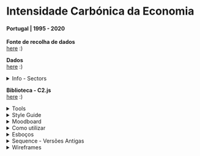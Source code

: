 <!--
**air-polution-portugal/air-![]()polution-portugal**
-->

<h1>Intensidade Carbónica da Economia</h1>

<h4> Portugal | 1995 - 2020</h4>

<!-- SUBSTITUIR CASO FAÇAMOS ALTERAÇÕES-->
<!--
<p>

O projeto Intensidade Carbónica da Economia - Portugal 1995-2020 tem como principal propósito/finalidade/objetivo criar uma visualização de dados interativa relativa à intensidade carbónica dos diversos setores de atividade económica em Portugal.

Assim, parte-se de um conjunto de dados, (disponível aqui [<ins>https://www.pordata.pt/portugal/intensidade+carbonica+da+economia+por+setor+de+atividade-3477</ins>](https://www.pordata.pt/portugal/intensidade+carbonica+da+economia+por+setor+de+atividade-3477) ) referentes ao período entre 1995 e 2020, que indica “quanto dióxido de carbono e outros gases causadores do aquecimento global são emitidos, em toneladas, por cada milhão de euros de riqueza criada.

O objetivo final desta visualização de dados é ilustrar, de forma visual, intuitiva e de fácil/rápida interpretação, de que forma é que a poluição causada por cada um destes setores foi evoluindo ao longo de 25 anos. Desta forma, é possível, ao utilizador, perceber que alguns setores extremamente poluentes em 1995 (nomeadamente o Setor Energético e  o de Captação, Tratamento e Distribuição de Água) são atualmente mais amigos do ambiente (eco-friendly); embora, em 2020 o setor mais poluente seja ainda o de Captação, Tratamento e Distribuição de Água. Através da identificação dos setores mais poluentes, o público/utilizador pode perceber onde/sobre que setores devem ser tomadas medidas com vista a reduzir a pegada ecológica.

A visualização dos dados é construída para um ano de cada vez (anualmente?), dependendo da interação do utilizador, é então apresentado um conjunto de partículas (representadas por uma forma esférica/circular, com linhas que nascem do seu centro), cada uma representativa de um determinado setor de atividade económica. O tamanho da partícula é exponencialmente proporcional ao respetivo valor da intensidade carbónica do seu setor - quanto maior for a partícula, mais poluente é o setor.

Em adição, o utilizador tem a oportunidade de selecionar cada partícula para obter informações mais pormenorizada sobre esse setor (como a percentagem de gases causadores do aquecimento global emitidos relativamente ao total anual). 

Esta visualização de dados, integralmente desenvolvida em P5.js (JavaScript), é ainda um work in progress, tratando-se de uma nova forma de interpretar e representar os dados originais, fazendo uso da tecnologia para os recodificar numa componente visual e interativa e intuitiva, de muito mais fácil leitura para o ser humano.

</p>

-->

<!--<details><summary> Imagens - Interação </summary>

![](anexos_relatorio/Interação_1.png)

![](anexos_relatorio/Interação_2.png)

</details>-->

**Fonte de recolha de dados**
<br>[here](https://www.pordata.pt/portugal/intensidade+carbonica+da+economia+por+setor+de+atividade-3477) :)
<br>

**Dados**
<br>[here](https://github.com/air-polution-portugal/air-polution-portugal.github.io/blob/main/00-Dados.csv) :)

<details><summary> Info - Sectors </summary>
<br>

[( 0 ) Primary Sector](https://eportugal.gov.pt/categorias-de-actividade/agrc-anml-flrst-pesca)
<br>
[( 1 ) Extractive Industries](https://eportugal.gov.pt/categorias-de-actividade/extrativas)
<br>
[( 2 ) Manufacturing](https://eportugal.gov.pt/categorias-de-actividade/transformadoras)
<br>
[( 3 ) Energy](https://eportugal.gov.pt/categorias-de-actividade/elet-gas-vap-quen-frio)
<br>
[( 4 ) Water Capture, Treatment and Distribution](https://www.gee.gov.pt/pt/lista-publicacoes/estatisticas-setoriais/e-captacao-tratamento-e-distribuicao-de-agua-saneamento-gestao-de-residuos-e-despoluicao/36-captacao-tratamento-e-distribuicao-de-agua)
<br>
[( 5 ) Construction](https://eportugal.gov.pt/categorias-de-actividade/construcao)
<br>
[( 6 ) Tertiary Sector](https://eportugal.gov.pt/categorias-de-actividade/grossis-retalho-repar-auto-moto)
<br>
[( 7 ) Transport and Storage](https://eportugal.gov.pt/categorias-de-actividade/transporte-armazenam)
<br>
[( 8 ) Housing and Catering](https://eportugal.gov.pt/categorias-de-actividade/alojam-restaur)
<br>
[( 9 ) Information and Communication](https://eportugal.gov.pt/categorias-de-actividade/inform-comunic)
<br>
[( 10 ) Financial and Insurance Activities](https://eportugal.gov.pt/categorias-de-actividade/financeiro)
<br>
[( 11 ) Real Estate Activities](https://eportugal.gov.pt/categorias-de-actividade/imobiliario)
<br>
[( 12 ) Consulting, Scientific, Technical](https://eportugal.gov.pt/categorias-de-actividade/consult-cient-tecnic-similar)
<br>
[( 13 ) Administrative and Support Service Activities](https://eportugal.gov.pt/categorias-de-actividade/admin-apoio)
<br>
[( 14 ) Public Administration](https://dados.gov.pt/pt/datasets/administracao-publica-e-defesa-seguranca-social-obrigatoria/)
<br>
[( 15 ) Education](https://eportugal.gov.pt/categorias-de-actividade/educacao)
<br>
[( 16 ) Human Health Activities and Social Support](https://eportugal.gov.pt/categorias-de-actividade/saude-apoiosocial)
<br>
[( 17 ) Arts, Entertainment, Sports](https://eportugal.gov.pt/categorias-de-actividade/arte-desp-recreacao)
<br>
[( 18 ) Other Services](https://eportugal.gov.pt/categorias-de-actividade/outros-servpessoais)
<br>

</details>

**Biblioteca - C2.js**
<br>[here](https://c2js.org/) :)
<br>

<details><summary> Tools </summary>
<br>

<p>Microsoft Excel: Tabela de dados</p>
<p>Papel e Papis: Esboços e Wireframes</p>
<p>Figma: Desenvolvimento de protótipo high fidelity </p>
<p>P5js: Elaboração do projeto interativo </p>
<p>[Library - C2.js](https://c2js.org/)</p>

<br>
</details>

<details><summary>Style Guide</summary>

<br>

![](anexos_relatorio/style_guide.jpg)

<br>

![](anexos_relatorio/cores.jpg)

<br>
</details>

<details><summary>Moodboard</summary>

<br>

![](anexos_relatorio/moodboard.jpg)
<br>
</details>

<details><summary>Como utilizar</summary>

![](anexos_relatorio/como_utilizar_1.jpg)

<br>

![](anexos_relatorio/como_utilizar_2.jpg)

<br>

![](anexos_relatorio/como_utilizar_3.jpg)

<br>

![](anexos_relatorio/como_utilizar_4.jpg)

<br>

![](anexos_relatorio/como_utilizar_5.jpg)

<br>

</details>

<details><summary>Esboços</summary>

![](anexos_relatorio/WireFrame_1.jpg)

![](anexos_relatorio/WireFrame_2.jpg)

![](anexos_relatorio/WireFrame_3.jpg)
</details>

<details><summary>Sequence - Versões Antigas</summary>

<br>

![](anexos_relatorio/sequencia.gif)

<br>

</details>

<details><summary>Wireframes</summary>

![](anexos_relatorio/WireFrame_Figma_1.jpg)
![](anexos_relatorio/WireFrame_Figma_2.jpg)
![](anexos_relatorio/WireFrame_Figma_3.jpg)
![](anexos_relatorio/WireFrame_Figma_4.jpg)
![](anexos_relatorio/WireFrame_Figma_5.jpg)
</details>

<!--<details><summary>To do List (para um futuro próximo) </summary>

- [x] Particles - Formato & Cores

- [x] Manter o MouseIsPressed (selecionar) nas Particles

- [x] Pop-up - Legenda de Compração

- [x] Slider
    - [x] Legenda

- [ ] Tornar Responsive
     - [ ] Mobile Layout
     - [x] Particles Spawn

- [ ]  Escrever Textos
     - [x] Título Projeto
     - [ ] Texto Intro
     - [ ] Textos Setores
     - [x] Alterar Nomes Setores

- [x] Botões

</details>

<details><summary> To do List  (para um futuro não tão próximo :) )</summary>

- [x] Tornar Responsive (Cont.)
    - [x] TextBoxes
    - [x] Organizar Particles - Point vs Line
  
- [x] Scene Intro - Particles

- [ ] PT vs EN (2 Versões?)

- [ ] Slider
    - [x] Interação Pointer
    - [ ] Interação on MouseRelleased

</details>-->
<!--<details><summary>Referências</summary>
**

<details><summary> References </summary>
<br>

\- FRAGAPANE, Federica & PIACENTINI, Alex. (2020). Hearts and minds. Behance. [<ins>https://www.behance.net/gallery/99331127/Key-WorkersMigrants-contributionto-COVID-19-response</ins>](https://www.behance.net/gallery/99331127/Key-WorkersMigrants-contributionto-COVID-19-response)

<br>

- FRAGAPANE, Federica & PIACENTINI, Alex. (2021). Coding Challenge #123.1: Polar Perlin Noise Loops. Behance. [<ins>https://www.behance.net/gallery/133409063/Hearts-and-minds</ins>](https://www.behance.net/gallery/133409063/Hearts-and-minds);

<br>

- FRAGAPANE, Federica & PIACENTINI, Alex. (2021). The Mayors Dialogue on Growth and Solidarity. Behance. [<ins>https://www.behance.net/gallery/111133627/The-Mayors-Dialogue-on-Growth-and-Solidarity</ins>](https://www.behance.net/gallery/111133627/The-Mayors-Dialogue-on-Growth-and-Solidarity);

<br>

- FRAGAPANE, Federica. (2020). Noise pollution. Behance. [<ins>https://www.behance.net/gallery/96908251/Noise-pollution</ins>](https://www.behance.net/gallery/96908251/Noise-pollution);

<br>

- FRAGAPANE, Federica. (2022).Energy demand and the rhythm of everyday life. Behance. [<ins>https://www.behance.net/gallery/153326341/Energy-demand-and-the-rhythm-of-everyday-life</ins>](https://www.behance.net/gallery/153326341/Energy-demand-and-the-rhythm-of-everyday-life);

<br>

- FRAGAPANE, Federica. (2022).The deepest lakes. Behance. [<ins>https://www.behance.net/gallery/148418917/The-deepest-lakes</ins>](https://www.behance.net/gallery/148418917/The-deepest-lakes);

<br>

- PEARSON, Matt. (2009).Life in 2050 Ident. Vimeo. [<ins>https://vimeo.com/10924639?login=true</ins>](https://vimeo.com/10924639?login=true);

<br>

- VARONE, Jason. Institute of Fine Arts Dissertations. Site. [<ins>https://yining1023.github.io/IFA/projects/ifa-dissertation/</ins>](https://yining1023.github.io/IFA/projects/ifa-dissertation/);

<br>

- CRUZ, Pedro. Um ecossistema POLÍTICO-EMPRESARIAL. Site. [<ins>https://pmcruz.com/eco/</ins>](https://pmcruz.com/eco/);

<br>

- CRUZ, Pedro & SHIBUYA, Felipe.  { }cene. Site. [<ins>http://pmcruz.com/works/-cene.html</ins>](http://pmcruz.com/works/-cene.html);

<br>

- CRUZ, Pedro.  Visualizing Empires Decline. Site. [<ins>http://pmcruz.com/works/visualizing-empires-decline.html</ins>](http://pmcruz.com/works/visualizing-empires-decline.html);

<br>

</details>

<p>
Developers:
    <br>
    _Carolina Mendonça | nº 3200349
    <br>
    _Eduardo Vitorino | nº 3200337
</p>

